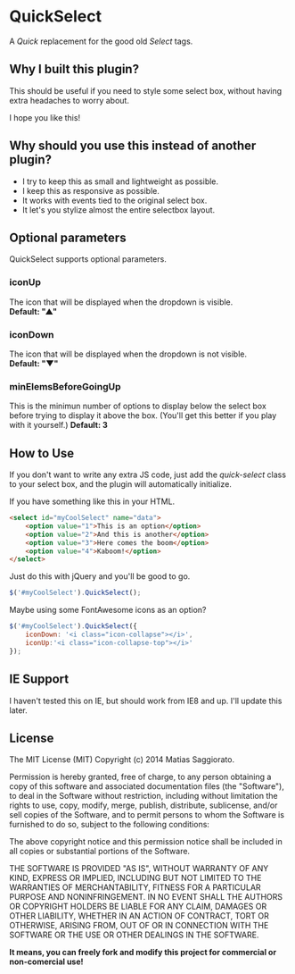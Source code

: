 QuickSelect
=================

A *Quick* replacement for the good old *Select* tags.

Why I built this plugin?
------------------

This should be useful if you need to style some select box, without having extra headaches to worry about.

I hope you like this!

Why should you use this instead of another plugin?
-------------------------------------------

* I try to keep this as small and lightweight as possible.
* I keep this as responsive as possible.
* It works with events tied to the original select box.
* It let's you stylize almost the entire selectbox layout.
 
Optional parameters
-------------------

QuickSelect supports optional parameters.

### iconUp
The icon that will be displayed when the dropdown is visible.  
**Default: "&#9650;"**

### iconDown
The icon that will be displayed when the dropdown is not visible.  
**Default: "&#9660;"**

### minElemsBeforeGoingUp
This is the minimun number of options to display below the select box before trying to display it above the box. (You'll get this better if you play with it yourself.)
**Default: 3**

How to Use
----------

If you don't want to write any extra JS code, just add the *quick-select* class to your select box, and the plugin will automatically initialize.


If you have something like this in your HTML.
```html
<select id="myCoolSelect" name="data">
	<option value="1">This is an option</option>
	<option value="2">And this is another</option>
	<option value="3">Here comes the boom</option>
	<option value="4">Kaboom!</option>
</select>
```

Just do this with jQuery and you'll be good to go.
```javascript
$('#myCoolSelect').QuickSelect();
```

Maybe using some FontAwesome icons as an option?
```javascript
$('#myCoolSelect').QuickSelect({
	iconDown: '<i class="icon-collapse"></i>',
	iconUp:'<i class="icon-collapse-top"></i>'
});
```

IE Support
----------

I haven't tested this on IE, but should work from IE8 and up. I'll update this later.

License
-------

The MIT License (MIT) Copyright (c) 2014 Matias Saggiorato.

Permission is hereby granted, free of charge, to any person obtaining a copy of this software and associated documentation files (the "Software"), to deal in the Software without restriction, including without limitation the rights to use, copy, modify, merge, publish, distribute, sublicense, and/or sell copies of the Software, and to permit persons to whom the Software is furnished to do so, subject to the following conditions:

The above copyright notice and this permission notice shall be included in all copies or substantial portions of the Software.

THE SOFTWARE IS PROVIDED "AS IS", WITHOUT WARRANTY OF ANY KIND, EXPRESS OR IMPLIED, INCLUDING BUT NOT LIMITED TO THE WARRANTIES OF MERCHANTABILITY, FITNESS FOR A PARTICULAR PURPOSE AND NONINFRINGEMENT. IN NO EVENT SHALL THE AUTHORS OR COPYRIGHT HOLDERS BE LIABLE FOR ANY CLAIM, DAMAGES OR OTHER LIABILITY, WHETHER IN AN ACTION OF CONTRACT, TORT OR OTHERWISE, ARISING FROM, OUT OF OR IN CONNECTION WITH THE SOFTWARE OR THE USE OR OTHER DEALINGS IN THE SOFTWARE.

**It means, you can freely fork and modify this project for commercial or non-comercial use!**